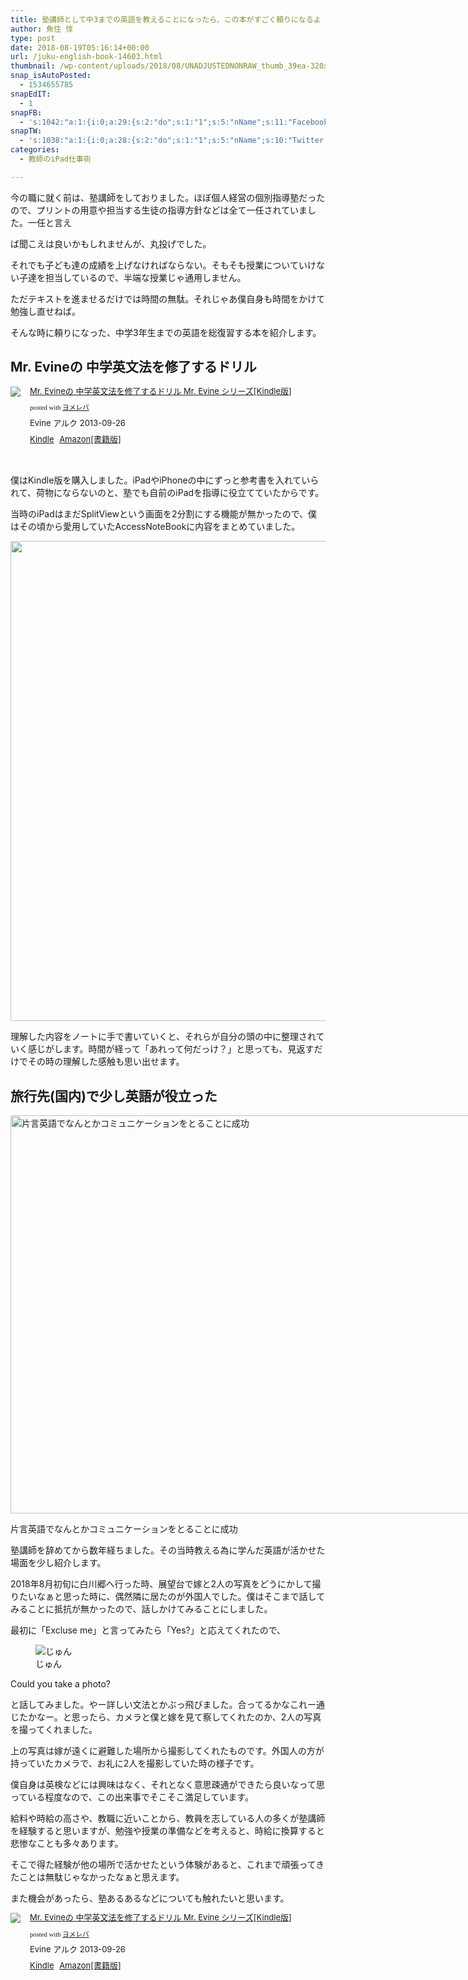 ```yaml
---
title: 塾講師として中3までの英語を教えることになったら、この本がすごく頼りになるよ
author: 魚住 惇
type: post
date: 2018-08-19T05:16:14+00:00
url: /juku-english-book-14603.html
thumbnail: /wp-content/uploads/2018/08/UNADJUSTEDNONRAW_thumb_39ea-320x180.jpg
snap_isAutoPosted:
  - 1534655785
snapEdIT:
  - 1
snapFB:
  - 's:1042:"a:1:{i:0;a:29:{s:2:"do";s:1:"1";s:5:"nName";s:11:"Facebook #0";s:9:"msgFormat";s:51:"ブログを更新しました！%TITLE% %SITENAME%";s:6:"appKey";s:35:"x5g9aw2d4v22454x2w294d444a4p2b4u2z2";s:6:"appSec";s:69:"d3h0au284x2i5b4s224h5e414a4p2m5z2y2u2k584x24474e4w2p2y2d4w244q2748484";s:8:"postType";s:1:"A";s:8:"apiToUse";s:4:"fbfb";s:7:"fltrsOn";i:0;s:5:"fltrs";a:0:{}s:7:"proxyOn";i:0;s:7:"useSURL";i:0;s:1:"v";i:350;s:3:"tpt";s:0:"";s:4:"pgID";s:15:"627487850654942";s:6:"imgUpl";s:1:"T";s:10:"riComments";i:0;s:12:"riCommentsAA";i:0;s:5:"proxy";a:2:{s:5:"proxy";s:0:"";s:2:"up";s:0:"";}s:9:"wpImgSize";s:4:"full";s:5:"glpid";s:0:"";s:4:"uMsg";s:0:"";s:11:"accessToken";s:175:"EAAMjGZBx2DIABAK9Shrq8A1facZBzmI7j4gQptvfrvrC0QRXFBjndKxoJdk1x3YCLY5zT01ivVoEhYZCv0wO4N4WlEb8wNRBgIgy8OvpQQfV1zmMs4Tfgs9r2rrWnoya0gsx9AgvoAlPCKCha6ZAYq5mszCg54MRDGptJQ0xegZDZD";s:8:"authUser";s:15:"627487850654942";s:12:"authUserName";s:10:"Jun Uozumi";s:9:"isAutoImg";s:1:"A";s:8:"imgToUse";s:0:"";s:9:"isAutoURL";s:1:"A";s:8:"urlToUse";s:0:"";s:4:"doFB";i:0;}}";'
snapTW:
  - 's:1038:"a:1:{i:0;a:28:{s:2:"do";s:1:"1";s:5:"nName";s:10:"Twitter #0";s:9:"msgFormat";s:40:"記事を書きました: %TITLE%  %URL%";s:6:"appKey";s:55:"x5g9a2494h465u554l434265454e306b4j4m474q3o3w5r4h3a3b4r3";s:6:"appSec";s:105:"d3h0ak37413l546f4u25615i4n4j3p4w384o305r3l336s5d4i4n4u3q354p3u2o4p433o50325b4m4f4r3s463t454y534r3s3l57406";s:7:"fltrsOn";i:0;s:5:"fltrs";a:0:{}s:7:"proxyOn";i:0;s:7:"useSURL";i:0;s:1:"v";i:350;s:5:"twURL";s:29:"https://twitter.com/jun3010me";s:11:"accessToken";s:50:"67790051-Zy1o3Z7D9ONCVqKqdP2QPAIhGVwkCADeltfZN9dth";s:14:"accessTokenSec";s:45:"k94u64BhC2TPT95vmy98nXsz1WUVhQEFSW2qnZM46Q5z1";s:5:"tw140";i:0;s:10:"riComments";i:0;s:11:"riCommentsM";i:0;s:12:"riCommentsAA";i:0;s:8:"attchImg";s:1:"1";s:9:"wpImgSize";s:4:"full";s:8:"isPosted";s:1:"1";s:4:"pgID";s:19:"1031047214590648321";s:7:"postURL";s:56:"https://twitter.com/jun3010me/status/1031047214590648321";s:5:"pDate";s:19:"2018-08-19 05:16:26";s:9:"isAutoImg";s:1:"A";s:8:"imgToUse";s:0:"";s:9:"isAutoURL";s:1:"A";s:8:"urlToUse";s:0:"";s:4:"doTW";i:0;}}";'
categories:
  - 教師のiPad仕事術

---
```

今の職に就く前は、塾講師をしておりました。ほぼ個人経営の個別指導塾だったので、プリントの用意や担当する生徒の指導方針などは全て一任されていました。一任と言え

ば聞こえは良いかもしれませんが、丸投げでした。

それでも子ども達の成績を上げなければならない。そもそも授業についていけない子達を担当しているので、半端な授業じゃ通用しません。

ただテキストを進ませるだけでは時間の無駄。それじゃあ僕自身も時間をかけて勉強し直せねば。

そんな時に頼りになった、中学3年生までの英語を総復習する本を紹介します。

## Mr. Evineの 中学英文法を修了するドリル

<div class="booklink-box" style="text-align:left;padding-bottom:20px;font-size:small;zoom: 1;overflow: hidden;">
  <div class="booklink-image" style="float:left;margin:0 15px 10px 0;">
    <a href="http://www.amazon.co.jp/exec/obidos/asin/B00FEAN0GC/jn050191-22/" target="_blank" rel="noopener noreferrer"><img decoding="async" src="https://images-fe.ssl-images-amazon.com/images/I/41n16AptO6L._SL160_.jpg" style="border: none;" /></a>
  </div>
  <div class="booklink-info" style="line-height:120%;zoom: 1;overflow: hidden;">
    <div class="booklink-name" style="margin-bottom:10px;line-height:120%">
      <a href="http://www.amazon.co.jp/exec/obidos/asin/B00FEAN0GC/jn050191-22/" target="_blank" rel="noopener noreferrer">Mr. Evineの 中学英文法を修了するドリル Mr. Evine シリーズ[Kindle版]</a></p>
      <div class="booklink-powered-date" style="font-size:8pt;margin-top:5px;font-family:verdana;line-height:120%">
        posted with <a href="https://yomereba.com" rel="nofollow noopener noreferrer" target="_blank">ヨメレバ</a>
      </div>
    </div>
    <div class="booklink-detail" style="margin-bottom:5px;">
      Evine アルク 2013-09-26
    </div>
    <div class="booklink-link2" style="margin-top:10px;">
      <div class="shoplinkkindle" style="display:inline;margin-right:5px">
        <a href="http://www.amazon.co.jp/exec/obidos/ASIN/B00FEAN0GC/jn050191-22/" target="_blank" rel="noopener noreferrer">Kindle</a>
      </div>
      <div class="shoplinkamazon" style="display:inline;margin-right:5px">
        <a href="http://www.amazon.co.jp/exec/obidos/ASIN/4757412223/jn050191-22/" target="_blank" rel="noopener noreferrer">Amazon[書籍版]</a>
      </div></p>
    </div>
  </div>
  <div class="booklink-footer" style="clear: left">
  </div>
</div>

僕はKindle版を購入しました。iPadやiPhoneの中にずっと参考書を入れていられて、荷物にならないのと、塾でも自前のiPadを指導に役立てていたからです。

当時のiPadはまだSplitViewという画面を2分割にする機能が無かったので、僕はその頃から愛用していたAccessNoteBookに内容をまとめていました。

<img decoding="async" loading="lazy" class="alignnone size-full wp-image-14602" src="/wp-content/uploads/2018/08/UNADJUSTEDNONRAW_thumb_39eb.jpg" width="1024" height="768"  sizes="(max-width: 1024px) 100vw, 1024px" /> 

理解した内容をノートに手で書いていくと、それらが自分の頭の中に整理されていく感じがします。時間が経って「あれって何だっけ？」と思っても、見返すだけでその時の理解した感触も思い出せます。

## 旅行先(国内)で少し英語が役立った

<div id="attachment_14600" style="width: 1244px" class="wp-caption alignnone">
  <img aria-describedby="caption-attachment-14600" decoding="async" loading="lazy" class="alignnone size-full wp-image-14600" src="/wp-content/uploads/2018/08/UNADJUSTEDNONRAW_thumb_39ed.jpg" alt="片言英語でなんとかコミュニケーションをとることに成功" width="1234" height="637"  sizes="(max-width: 1234px) 100vw, 1234px" />
  
  <p id="caption-attachment-14600" class="wp-caption-text">
    片言英語でなんとかコミュニケーションをとることに成功
  </p>
</div>

塾講師を辞めてから数年経ちました。その当時教える為に学んだ英語が活かせた場面を少し紹介します。

2018年8月初旬に白川郷へ行った時、展望台で嫁と2人の写真をどうにかして撮りたいなぁと思った時に、偶然隣に居たのが外国人でした。僕はそこまで話してみることに抵抗が無かったので、話しかけてみることにしました。

最初に「Excluse me」と言ってみたら「Yes?」と応えてくれたので、

<div class="voice">
  <figure class="voice-img-left"> <img decoding="async" src="http://192.168.11.200:8000/files/juns.jpg" alt="じゅん" /><figcaption class="voice-img-description">じゅん</figcaption></figure> 
  
  <div class="voice-text-right">
    <p class="voice-text">
      Could you take a photo?
    </p>
  </div>
</div>

と話してみました。やー詳しい文法とかぶっ飛びました。合ってるかなこれー通じたかなー。と思ったら、カメラと僕と嫁を見て察してくれたのか、2人の写真を撮ってくれました。

上の写真は嫁が遠くに避難した場所から撮影してくれたものです。外国人の方が持っていたカメラで、お礼に2人を撮影していた時の様子です。

僕自身は英検などには興味はなく、それとなく意思疎通ができたら良いなって思っている程度なので、この出来事でそこそこ満足しています。

給料や時給の高さや、教職に近いことから、教員を志している人の多くが塾講師を経験すると思いますが、勉強や授業の準備などを考えると、時給に換算すると悲惨なことも多々あります。

そこで得た経験が他の場所で活かせたという体験があると、これまで頑張ってきたことは無駄じゃなかったなぁと思えます。

また機会があったら、塾あるあるなどについても触れたいと思います。

<div class="booklink-box" style="text-align:left;padding-bottom:20px;font-size:small;zoom: 1;overflow: hidden;">
  <div class="booklink-image" style="float:left;margin:0 15px 10px 0;">
    <a href="http://www.amazon.co.jp/exec/obidos/asin/B00FEAN0GC/jn050191-22/" target="_blank" rel="noopener noreferrer"><img decoding="async" src="https://images-fe.ssl-images-amazon.com/images/I/41n16AptO6L._SL160_.jpg" style="border: none;" /></a>
  </div>
  <div class="booklink-info" style="line-height:120%;zoom: 1;overflow: hidden;">
    <div class="booklink-name" style="margin-bottom:10px;line-height:120%">
      <a href="http://www.amazon.co.jp/exec/obidos/asin/B00FEAN0GC/jn050191-22/" target="_blank" rel="noopener noreferrer">Mr. Evineの 中学英文法を修了するドリル Mr. Evine シリーズ[Kindle版]</a></p>
      <div class="booklink-powered-date" style="font-size:8pt;margin-top:5px;font-family:verdana;line-height:120%">
        posted with <a href="https://yomereba.com" rel="nofollow noopener noreferrer" target="_blank">ヨメレバ</a>
      </div>
    </div>
    <div class="booklink-detail" style="margin-bottom:5px;">
      Evine アルク 2013-09-26
    </div>
    <div class="booklink-link2" style="margin-top:10px;">
      <div class="shoplinkkindle" style="display:inline;margin-right:5px">
        <a href="http://www.amazon.co.jp/exec/obidos/ASIN/B00FEAN0GC/jn050191-22/" target="_blank" rel="noopener noreferrer">Kindle</a>
      </div>
      <div class="shoplinkamazon" style="display:inline;margin-right:5px">
        <a href="http://www.amazon.co.jp/exec/obidos/ASIN/4757412223/jn050191-22/" target="_blank" rel="noopener noreferrer">Amazon[書籍版]</a>
      </div></p>
    </div>
  </div>
  <div class="booklink-footer" style="clear: left">
  </div>
</div>